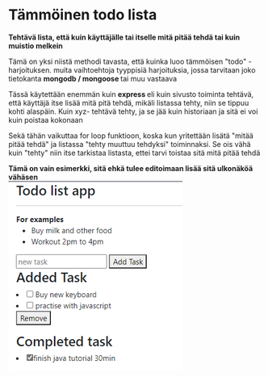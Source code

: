 <h1>Tämmöinen todo lista</h1>
<b>Tehtävä lista, että kuin käyttäjälle tai itselle mitä pitää tehdä tai kuin muistio melkein </b>

Tämä on yksi niistä methodi tavasta, että kuinka luoo tämmöisen "todo" - harjoituksen.
muita vaihtoehtoja tyyppisiä harjoituksia, jossa tarvitaan joko tietokanta <b>mongodb / mongoose </b> tai muu vastaava

Tässä käytettään enemmän kuin <b>express </b> eli kuin sivusto toiminta tehtävä, että käyttäjä itse lisää mitä pitä tehdä, mikäli listassa tehty, niin se tippuu kohti alaspäin.
Kuin xyz- tehtävä tehty, ja se jää kuin historiaan ja sitä ei voi kuin poistaa kokonaan

Sekä tähän vaikuttaa for loop funktioon, koska kun yritettään lisätä "mitää pitää tehdä" ja listassa "tehty muuttuu tehdyksi" toiminnaksi. Se ois vähä kuin "tehty" niin itse tarkistaa listasta, ettei tarvi toistaa sitä mitä pitää tehdä

<b>Tämä on vain esimerkki, sitä ehkä tulee editoimaan lisää sitä ulkonäköä vähäsen</b>
<br>
![Alt text](images/nodejs1.PNG?raw=true "None")
